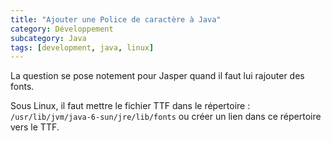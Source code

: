 ```yaml
---
title: "Ajouter une Police de caractère à Java"
category: Développement
subcategory: Java
tags: [development, java, linux]
---
```

La question se pose notement pour Jasper quand il faut lui rajouter des fonts.

Sous Linux, il faut mettre le fichier TTF dans le répertoire : 
`/usr/lib/jvm/java-6-sun/jre/lib/fonts`
ou créer un lien dans ce répertoire vers le TTF.
